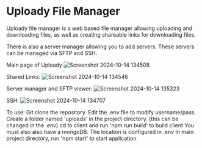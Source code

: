 <h1>Uploady File Manager</h1>

Uploady file manager is a web based file manager allowing uploading and downloading files, as well as creating shareable links for downloading files. 

There is also a server manager allowing you to add servers. These servers can be managed via SFTP and SSH. 

Main page of Uploady
![Screenshot 2024-10-14 134508](https://github.com/user-attachments/assets/e23dc828-39f6-489a-a930-b3cf16795a0a)

Shared Links:
![Screenshot 2024-10-14 134546](https://github.com/user-attachments/assets/2795129d-0343-4988-a4fa-383262fd8ce2)

Server manager and SFTP viewer:
![Screenshot 2024-10-14 135323](https://github.com/user-attachments/assets/7d0bcac5-47b5-4951-9114-942a7e441bea)

SSH:
![Screenshot 2024-10-14 134707](https://github.com/user-attachments/assets/71e06c8c-24d8-445f-95ce-77af5911e92c)

To use:
Git clone the repository. 
Edit the .env file to modify username/pass. 
Create a folder named 'uploads' in the project directory. (this can be changed in the .env)
cd to client and run 'npm run build' to build client
You must also also have a mongoDB. The location is configured in .env
In main project directory, run 'npm start' to start application
